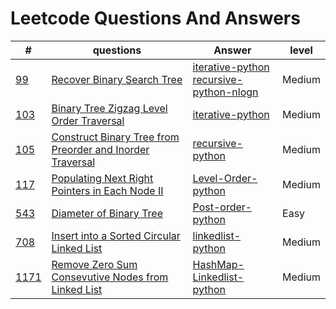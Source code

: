 # Leetcode Questions And Answers
| # | questions | Answer | level |
|---|-----------|--------|-------|
|[99](https://leetcode.com/problems/recover-binary-search-tree/)|[Recover Binary Search Tree](python/99RecoverBinarySearchTree/question.md)|[iterative-python](python/99RecoverBinarySearchTree/iterative.py)<br/>[recursive-python-nlogn](python/99RecoverBinarySearchTree/recursive.py)|Medium|
|[103](https://leetcode.com/problems/binary-tree-zigzag-level-order-traversal/)|[Binary Tree Zigzag Level Order Traversal](python/103BinaryTreeZigzagLevelOrderTraversal/questionn.md)|[iterative-python](python/103BinaryTreeZigzagLevelOrderTraversal/iterative.py)|Medium|
|[105](https://leetcode.com/problems/construct-binary-tree-from-preorder-and-inorder-traversal/)|[Construct Binary Tree from Preorder and Inorder Traversal](python/105ConstructBinaryTreefromPreorderandInorderTraversal/question.md)|[recursive-python](python/105ConstructBiinaryTreefromPreorderandInorderTraversal/recursive.py)|Medium|
|[117](https://leetcode.com/problems/populating-next-right-pointers-in-each-node-ii/)|[Populating Next Right Pointers in Each Node II](python/117PopulatingNextRightPointersinEachNodeII/question.md)|[Level-Order-python](python/117PopulatingNextRightPointersinEachNodeII/levelOrder.py)|Medium|
|[543](https://leetcode.com/problems/diameter-of-binary-tree/)|[Diameter of Binary Tree](python/543DiameterofBinaryTree/question.md)|[Post-order-python](python/543DiameterofBinaryTree/post_order.py)|Easy|
|[708](https://leetcode.com/problems/insert-into-a-sorted-circular-linked-list/)|[Insert into a Sorted Circular Linked List](python/708InsertintoSortedCircularLinkedLIst/questionn.md)|[linkedlist-python](linkedlist.py)|Medium|
|[1171](https://leetcode.com/problems/remove-zero-sum-consecutive-nodes-from-linked-list/)|[Remove Zero Sum Consevutive Nodes from Linked List](python/1171RemoveZeroSumConsecutiveNodesfromLinkedList/question.md)|[HashMap-Linkedlist-python](python/1171RemoveZeroSumConsecutiveNodesfromLinkedList/hashmap_linkedlist_python.py)|Medium|

